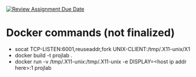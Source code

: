 [![Review Assignment Due Date](https://classroom.github.com/assets/deadline-readme-button-24ddc0f5d75046c5622901739e7c5dd533143b0c8e959d652212380cedb1ea36.svg)](https://classroom.github.com/a/XwNCTfYP)

# Docker commands (not finalized)
- socat TCP-LISTEN:6001,reuseaddr,fork UNIX-CLIENT:/tmp/.X11-unix/X1
- docker build -t projlab .
- docker run -v /tmp/.X11-unix:/tmp/.X11-unix -e DISPLAY=&lt;host ip addr here&gt;:1 projlab